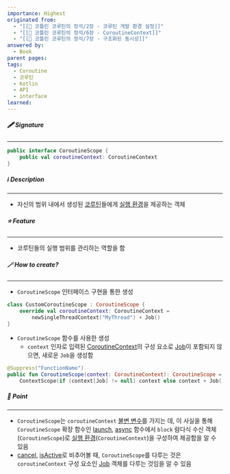 ```yaml
---
importance: Highest
originated from:
  - "[[📘 코틀린 코루틴의 정석/2장 - 코루틴 개발 환경 설정]]"
  - "[[📘 코틀린 코루틴의 정석/6장 - CoroutineContext]]"
  - "[[📘 코틀린 코루틴의 정석/7장 - 구조화된 동시성]]"
answered by:
  - Book
parent pages: 
tags:
  - Coroutine
  - 코루틴
  - Kotlin
  - API
  - interface
learned:
---
```

##### 🖋️ Signature
---
```Kotlin
public interface CoroutineScope {
    public val coroutineContext: CoroutineContext
}
```

##### ℹ️ Description
---
- 자신의 범위 내에서 생성된 [코루틴](코루틴.md)들에게 [실행 환경](실행%20환경.md)을 제공하는 객체

##### ⭐️ Feature
---
- 코루틴들의 실행 범위를 관리하는 역할을 함

##### 🪄 How to create?
---
- `CoroutineScope` 인터페이스 구현을 통한 생성
```Kotlin
class CustomCoroutineScope : CoroutineScope {
    override val coroutineContext: CoroutineContext =
        newSingleThreadContext("MyThread") + Job()
}
```
- `CoroutineScope` 함수를 사용한 생성
	- `context` 인자로 입력된 [CoroutineContext](CoroutineContext.md)의 구성 요소로 [Job](Job.md)이 포함되지 않으면, 새로운 `Job`을 생성함
```Kotlin
@Suppress("FunctionName")  
public fun CoroutineScope(context: CoroutineContext): CoroutineScope =  
    ContextScope(if (context[Job] != null) context else context + Job())
```

##### 📍 Point
---
- `CoroutineScope`는 `coroutineContext` [불변 변수](불변%20변수.md)를 가지는 데, 이 사실을 통해  `CoroutineScope` 확장 함수인 [launch](CoroutineScope.launch.md), [async](CoroutineScope.async.md) 함수에서 `block` 람다식 수신 객체(`CoroutineScope`)로 [실행 환경](실행%20환경.md)(`CoroutineContext`)을 구성하여 제공함을 알 수 있음
- [cancel](CoroutineScope.cancel.md), [isActive](CoroutineScope.isActive.md)로 비추어볼 때, `CoroutineScope`를 다루는 것은 `coroutineContext` 구성 요소인 [Job](Job.md) 객체를 다루는 것임을 알 수 있음
